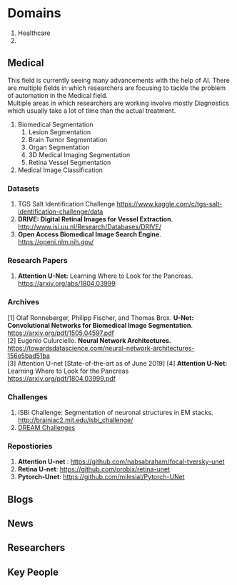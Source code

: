 # Domains

1. Healthcare
2.



## Medical
This field is currently seeing many advancements with the help of AI. There are multiple fields in which researchers are focusing to tackle the problem of automation in the Medical field. <br/>
Multiple areas in which researchers are working involve mostly Diagnostics which usually take a lot of time than the actual treatment.<br/>
1. Biomedical Segmentation
    1. Lesion Segmentation
    2. Brain Tumor Segmentation
    3. Organ Segmentation
    4. 3D Medical Imaging Segmentation
    5. Retina Vessel Segmentation
2. Medical Image Classification

### Datasets
1. TGS Salt Identification Challenge https://www.kaggle.com/c/tgs-salt-identification-challenge/data
2. **DRIVE: Digital Retinal Images for Vessel Extraction**. http://www.isi.uu.nl/Research/Databases/DRIVE/
3. **Open Access Biomedical Image Search Engine**. https://openi.nlm.nih.gov/

### Research Papers
1. **Attention U-Net:** Learning Where to Look for the Pancreas. https://arxiv.org/abs/1804.03999

### Archives
[1] Olaf Ronneberger, Philipp Fischer, and Thomas Brox. **U-Net: Convolutional Networks for Biomedical
Image Segmentation**. https://arxiv.org/pdf/1505.04597.pdf<br/>
[2] Eugenio Culurciello. **Neural Network Architectures.** https://towardsdatascience.com/neural-network-architectures-156e5bad51ba<br/>
[3] Attention U-net [State-of-the-art as of June 2019]
[4] **Attention U-Net:** Learning Where to Look for the Pancreas https://arxiv.org/pdf/1804.03999.pdf

### Challenges
1. ISBI Challenge: Segmentation of neuronal structures in EM stacks. http://brainiac2.mit.edu/isbi_challenge/
2. [DREAM Challenges](http://dreamchallenges.org/)


### Repostiories
1. **Attention U-net** : https://github.com/nabsabraham/focal-tversky-unet
2. **Retina U-net**: https://github.com/orobix/retina-unet
3. **Pytorch-Unet**: https://github.com/milesial/Pytorch-UNet
## Blogs
## News
## Researchers
## Key People
